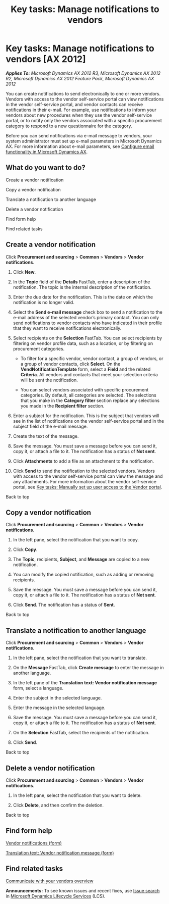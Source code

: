 ﻿---
title: 'Key tasks: Manage notifications to vendors'
TOCTitle: 'Key tasks: Manage notifications to vendors'
ms:assetid: aa34282a-d7b7-4067-a795-c13c4aacda77
ms:mtpsurl: https://technet.microsoft.com/en-us/library/Hh242691(v=AX.60)
ms:contentKeyID: 36058901
ms.date: 04/18/2014
mtps_version: v=AX.60
---

# Key tasks: Manage notifications to vendors [AX 2012]


_**Applies To:** Microsoft Dynamics AX 2012 R3, Microsoft Dynamics AX 2012 R2, Microsoft Dynamics AX 2012 Feature Pack, Microsoft Dynamics AX 2012_

You can create notifications to send electronically to one or more vendors. Vendors with access to the vendor self-service portal can view notifications in the vendor self-service portal, and vendor contacts can receive notifications in their e-mail. For example, use notifications to inform your vendors about new procedures when they use the vendor self-service portal, or to notify only the vendors associated with a specific procurement category to respond to a new questionnaire for the category.

Before you can send notifications via e-mail message to vendors, your system administrator must set up e-mail parameters in Microsoft Dynamics AX. For more information about e-mail parameters, see [Configure email functionality in Microsoft Dynamics AX](configure-email-functionality-in-microsoft-dynamics-ax.md).

## What do you want to do?

Create a vendor notification

Copy a vendor notification

Translate a notification to another language

Delete a vendor notification

Find form help

Find related tasks

## Create a vendor notification

Click **Procurement and sourcing** \> **Common** \> **Vendors** \> **Vendor notifications**.

1.  Click **New**.

2.  In the **Topic** field of the **Details** FastTab, enter a description of the notification. The topic is the internal description of the notification.

3.  Enter the due date for the notification. This is the date on which the notification is no longer valid.

4.  Select the **Send e-mail message** check box to send a notification to the e-mail address of the selected vendor’s primary contact. You can only send notifications to vendor contacts who have indicated in their profile that they want to receive notifications electronically.

5.  Select recipients on the **Selection** FastTab. You can select recipients by filtering on vendor profile data, such as a location, or by filtering on procurement categories.
    
      - To filter for a specific vendor, vendor contact, a group of vendors, or a group of vendor contacts, click **Select**. On the **VendNotificationTemplate** form, select a **Field** and the related **Criteria**. All vendors and contacts that meet your selection criteria will be sent the notification.
    
      - You can select vendors associated with specific procurement categories. By default, all categories are selected. The selections that you make in the **Category filter** section replace any selections you made in the **Recipient filter** section.

6.  Enter a subject for the notification. This is the subject that vendors will see in the list of notifications on the vendor self-service portal and in the subject field of the e-mail message.

7.  Create the text of the message.

8.  Save the message. You must save a message before you can send it, copy it, or attach a file to it. The notification has a status of **Not sent**.

9.  Click **Attachments** to add a file as an attachment to the notification.

10. Click **Send** to send the notification to the selected vendors. Vendors with access to the vendor self-service portal can view the message and any attachments. For more information about the vendor self-service portal, see [Key tasks: Manually set up user access to the Vendor portal](key-tasks-manually-set-up-user-access-to-the-vendor-portal.md).

Back to top

## Copy a vendor notification

Click **Procurement and sourcing** \> **Common** \> **Vendors** \> **Vendor notifications**.

1.  In the left pane, select the notification that you want to copy.

2.  Click **Copy**.

3.  The **Topic**, recipients, **Subject**, and **Message** are copied to a new notification.

4.  You can modify the copied notification, such as adding or removing recipients.

5.  Save the message. You must save a message before you can send it, copy it, or attach a file to it. The notification has a status of **Not sent**.

6.  Click **Send**. The notification has a status of **Sent**.

Back to top

## Translate a notification to another language

Click **Procurement and sourcing** \> **Common** \> **Vendors** \> **Vendor notifications**.

1.  In the left pane, select the notification that you want to translate.

2.  On the **Message** FastTab, click **Create message** to enter the message in another language.

3.  In the left pane of the **Translation text: Vendor notification message** form, select a language.

4.  Enter the subject in the selected language.

5.  Enter the message in the selected language.

6.  Save the message. You must save a message before you can send it, copy it, or attach a file to it. The notification has a status of **Not sent**.

7.  On the **Selection** FastTab, select the recipients of the notification.

8.  Click **Send**.

Back to top

## Delete a vendor notification

Click **Procurement and sourcing** \> **Common** \> **Vendors** \> **Vendor notifications**.

1.  In the left pane, select the notification that you want to delete.

2.  Click **Delete**, and then confirm the deletion.

Back to top

## Find form help

[Vendor notifications (form)](https://technet.microsoft.com/en-us/library/hh242813\(v=ax.60\))

[Translation text: Vendor notification message (form)](https://technet.microsoft.com/en-us/library/hh227658\(v=ax.60\))

## Find related tasks

[Communicate with your vendors overview](communicate-with-your-vendors-overview.md)

  
**Announcements:** To see known issues and recent fixes, use [Issue search](http://go.microsoft.com/fwlink/?linkid=389258) in [Microsoft Dynamics Lifecycle Services](http://go.microsoft.com/fwlink/?linkid=306505) (LCS).


